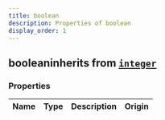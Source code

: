 ```yaml
---
title: boolean
description: Properties of boolean
display_order: 1
---
```


## booleaninherits from [`integer`](./integer.html)

### Properties

| Name | Type | Description | Origin |
|------|------|-------------|--------|

